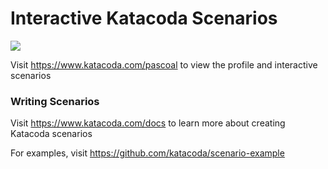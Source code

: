 # Interactive Katacoda Scenarios

[![](http://shields.katacoda.com/katacoda/pascoal/count.svg)](https://www.katacoda.com/pascoal "Get your profile on Katacoda.com")

Visit https://www.katacoda.com/pascoal to view the profile and interactive scenarios

### Writing Scenarios
Visit https://www.katacoda.com/docs to learn more about creating Katacoda scenarios

For examples, visit https://github.com/katacoda/scenario-example
